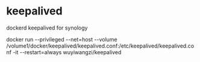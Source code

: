 # keepalived
dockerd keepalived for synology

docker run --privileged --net=host --volume /volume1/docker/keepalived/keepalived.conf:/etc/keepalived/keepalived.conf -it --restart=always wuyiwangzi/keepalived
